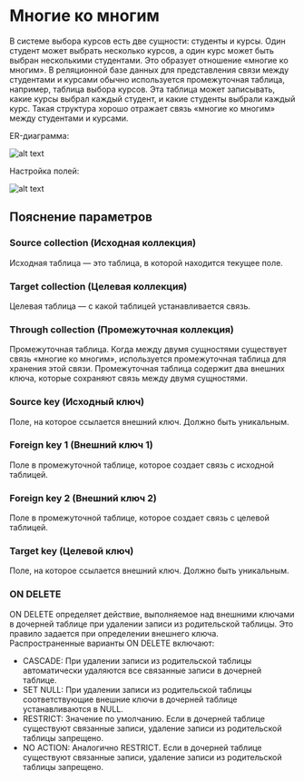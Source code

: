 # Многие ко многим

В системе выбора курсов есть две сущности: студенты и курсы. Один студент может выбрать несколько курсов, а один курс может быть выбран несколькими студентами. Это образует отношение «многие ко многим». В реляционной базе данных для представления связи между студентами и курсами обычно используется промежуточная таблица, например, таблица выбора курсов. Эта таблица может записывать, какие курсы выбрал каждый студент, и какие студенты выбрали каждый курс. Такая структура хорошо отражает связь «многие ко многим» между студентами и курсами.

ER-диаграмма:

![alt text](https://static-docs.nocobase.com/0e9921228e1ee375dc639431bb89782c.png)

Настройка полей:

![alt text](https://static-docs.nocobase.com/8e2739ac5d44fb46f30e2da42ca87a82.png)

## Пояснение параметров

### Source collection (Исходная коллекция)

Исходная таблица — это таблица, в которой находится текущее поле.

### Target collection (Целевая коллекция)

Целевая таблица — с какой таблицей устанавливается связь.

### Through collection (Промежуточная коллекция)

Промежуточная таблица. Когда между двумя сущностями существует связь «многие ко многим», используется промежуточная таблица для хранения этой связи. Промежуточная таблица содержит два внешних ключа, которые сохраняют связь между двумя сущностями.

### Source key (Исходный ключ)

Поле, на которое ссылается внешний ключ. Должно быть уникальным.

### Foreign key 1 (Внешний ключ 1)

Поле в промежуточной таблице, которое создает связь с исходной таблицей.

### Foreign key 2 (Внешний ключ 2)

Поле в промежуточной таблице, которое создает связь с целевой таблицей.

### Target key (Целевой ключ)

Поле, на которое ссылается внешний ключ. Должно быть уникальным.

### ON DELETE

ON DELETE определяет действие, выполняемое над внешними ключами в дочерней таблице при удалении записи из родительской таблицы. Это правило задается при определении внешнего ключа. Распространенные варианты ON DELETE включают:

- CASCADE: При удалении записи из родительской таблицы автоматически удаляются все связанные записи в дочерней таблице.
- SET NULL: При удалении записи из родительской таблицы соответствующие внешние ключи в дочерней таблице устанавливаются в NULL.
- RESTRICT: Значение по умолчанию. Если в дочерней таблице существуют связанные записи, удаление записи из родительской таблицы запрещено.
- NO ACTION: Аналогично RESTRICT. Если в дочерней таблице существуют связанные записи, удаление записи из родительской таблицы запрещено.